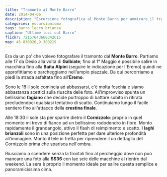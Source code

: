 ```yaml
---
title: "Tramonto al Monte Barro"
date: 2014-04-06
description: "Escursione fotografica al Monte Barro per ammirare il tramonto sulla Brianza"
categories: escursionismo
tags: barro lecco brianza 
caption: "Ultime luci sul Barro"
flickr: 72157643660342615
map: 45.830826,9.380219
---
```


Era da un po’ che volevo fotografare il tramonto dal **Monte Barro**. Partiamo alle 17 da Desio alla volta di **Galbiate**; fino al 1° Maggio è possibile salire in macchina fino alla **Baita Alpini** (seguire le indicazione per l'Eremo) quindi ne approfittiamo e parcheggiamo nell'ampio piazzale. Da qui percorriamo a piedi la strada asfaltata fino all'**Eremo**.

Sono le 18 il sole comincia ad abbassarsi, c'è molta foschia e siamo abbastanza scettici sulla riuscita delle foto. All'improvviso spunta un bellissimo **fagiano** che decide purtroppo di battare subito in ritirata precludendoci qualsiasi tentativo di scatto. Continuiamo lungo il facile sentiero fino all'attacco della **crestina finale**.

Alle 18:30 il sole sta per sparire dietro il **Cornizzolo**: proprio in quel momento mi trovo di fianco ad un bellissimo rododendro in fiore. Monto rapidamente il grandangolo, attivo il flash di reimpimento e scatto. I **laghi brianzoli** sono in una posizione perfetta per dare ulteriore profondità all'immagine. Monto il tele in fretta per riprendere il un dettaglio del Cornizzolo prima che sparisca nell'ombra.

Riusciamo a scendere senza la frontali fino al percheggio dove non può mancare una foto alla **SS36** con lae scie delle macchine al rientro dal weekend. La sera è proprio il momento ideale per salire questa semplice e panoramicissima cima.